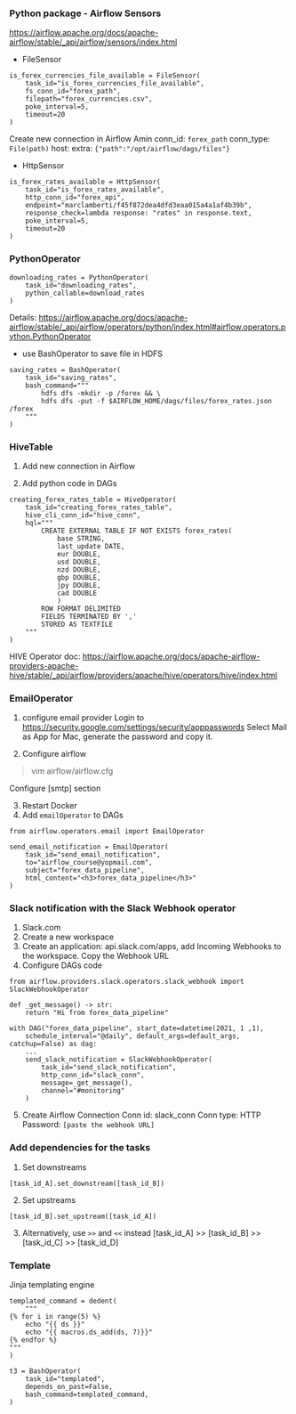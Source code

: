 ### Python package - Airflow Sensors
https://airflow.apache.org/docs/apache-airflow/stable/_api/airflow/sensors/index.html

- FileSensor
```
is_forex_currencies_file_available = FileSensor(
    task_id="is_forex_currencies_file_available",
    fs_conn_id="forex_path",
    filepath="forex_currencies.csv",
    poke_interval=5,
    timeout=20
)
```
Create new connection in Airflow Amin
conn_id: `forex_path`
conn_type: `File(path)`
host: <empty>
extra: `{"path":"/opt/airflow/dags/files"}`

- HttpSensor
```
is_forex_rates_available = HttpSensor(
    task_id="is_forex_rates_available",
    http_conn_id="forex_api",
    endpoint="marclamberti/f45f872dea4dfd3eaa015a4a1af4b39b",
    response_check=lambda response: "rates" in response.text,
    poke_interval=5,
    timeout=20
)
```


### PythonOperator
```
downloading_rates = PythonOperator(
    task_id="downloading_rates",
    python_callable=download_rates
)
```

Details: https://airflow.apache.org/docs/apache-airflow/stable/_api/airflow/operators/python/index.html#airflow.operators.python.PythonOperator

- use BashOperator to save file in HDFS
```
saving_rates = BashOperator(
    task_id="saving_rates",
    bash_command="""
        hdfs dfs -mkdir -p /forex && \
        hdfs dfs -put -f $AIRFLOW_HOME/dags/files/forex_rates.json /forex
    """
)
```

### HiveTable
1. Add new connection in Airflow


2. Add python code in DAGs
```
creating_forex_rates_table = HiveOperator(
    task_id="creating_forex_rates_table",
    hive_cli_conn_id="hive_conn",
    hql="""
        CREATE EXTERNAL TABLE IF NOT EXISTS forex_rates(
            base STRING,
            last_update DATE,
            eur DOUBLE,
            usd DOUBLE,
            nzd DOUBLE,
            gbp DOUBLE,
            jpy DOUBLE,
            cad DOUBLE
            )
        ROW FORMAT DELIMITED
        FIELDS TERMINATED BY ','
        STORED AS TEXTFILE
    """
)
```

HIVE Operator doc: https://airflow.apache.org/docs/apache-airflow-providers-apache-hive/stable/_api/airflow/providers/apache/hive/operators/hive/index.html


### EmailOperator
1. configure email provider
Login to https://security.google.com/settings/security/apppasswords
Select Mail as App for Mac, generate the password and copy it.

2. Configure airflow 
> vim airflow/airflow.cfg

Configure [smtp] section

3. Restart Docker
4. Add `emailOperator` to DAGs
```
from airflow.operators.email import EmailOperator

send_email_notification = EmailOperator(
    task_id="send_email_notification",
    to="airflow_course@yopmail.com",
    subject="forex_data_pipeline",
    html_content="<h3>forex_data_pipeline</h3>"
)
```

### Slack notification with the Slack Webhook operator
1. Slack.com
2. Create a new workspace
3. Create an application: api.slack.com/apps, add Incoming Webhooks to the workspace. Copy the Webhook URL
4. Configure DAGs code
```
from airflow.providers.slack.operators.slack_webhook import SlackWebhookOperator

def _get_message() -> str:
    return "Hi from forex_data_pipeline"

with DAG("forex_data_pipeline", start_date=datetime(2021, 1 ,1), 
    schedule_interval="@daily", default_args=default_args, catchup=False) as dag:
    ...    
    send_slack_notification = SlackWebhookOperator(
        task_id="send_slack_notification",
        http_conn_id="slack_conn",
        message=_get_message(),
        channel="#monitoring"
    )
``` 
5. Create Airflow Connection
Conn id: slack_conn
Conn type: HTTP
Password: `[paste the webhook URL]`

### Add dependencies for the tasks
1. Set downstreams 
```
[task_id_A].set_downstream([task_id_B])
```

2. Set upstreams
```
[task_id_B].set_upstream([task_id_A])
```

3. Alternatively, use `>>` and `<<` instead
[task_id_A] >> [task_id_B] >> [task_id_C] >> [task_id_D]


### Template
Jinja templating engine
```
templated_command = dedent(
    """
{% for i in range(5) %}
    echo "{{ ds }}"
    echo "{{ macros.ds_add(ds, 7)}}"
{% endfor %}
"""
)

t3 = BashOperator(
    task_id="templated",
    depends_on_past=False,
    bash_command=templated_command,
)
```